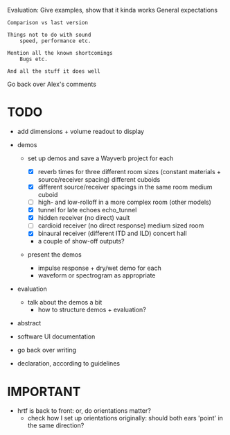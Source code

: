 Evaluation:
	Give examples, show that it kinda works
		General expectations

	Comparison vs last version

	Things not to do with sound
		speed, performance etc.

	Mention all the known shortcomings
		Bugs etc.
	
	And all the stuff it does well

Go back over Alex's comments

# TODO

- add dimensions + volume readout to display

- demos
	- set up demos and save a Wayverb project for each
		- [x] reverb times for three different room sizes (constant materials +
			  source/receiver spacing)											different cuboids
		- [x] different source/receiver spacings in the same room				medium cuboid
		- [ ] high- and low-rolloff in a more complex room						(other models)
		- [x] tunnel for late echoes											echo_tunnel
		- [x] hidden receiver (no direct)										vault
		- [ ] cardioid receiver (no direct response)							medium sized room
		- [x] binaural receiver (different ITD and ILD)							concert hall

		- a couple of show-off outputs?
		
	- present the demos
		- impulse response + dry/wet demo for each
		- waveform or spectrogram as appropriate

- evaluation
	- talk about the demos a bit
		- how to structure demos + evaluation?

- abstract

- software UI documentation

- go back over writing

- declaration, according to guidelines

# IMPORTANT

- hrtf is back to front: or, do orientations matter?
	- check how I set up orientations originally: should both ears 'point'
	  in the same direction?
